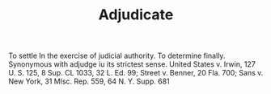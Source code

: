 ---
title: Adjudicate
letter: A
permalink: "/definitions/adjudicate.html"
body: To settle In the exercise of judicial authority. To determine finally. Synonymous
  with adjudge iu its strictest sense. United States v. Irwin, 127 U. S. 125, 8 Sup.
  CL 1033, 32 L. Ed. 99; Street v. Benner, 20 Fla. 700; Sans v. New York, 31 Mlsc.
  Rep. 559, 64 N. Y. Supp. 681
published_at: '2018-07-07'
layout: post
---